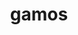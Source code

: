 ---
pid: LLP395
title: gamos
location_transcription: 
zipcode: 
outside_phl: 
neighborhood: 
age: 
age_range: 
instagram: 
image_file_name: LLP_395.jpg
proposal_transcription: 
topic: Pop Culture
topic_summary: '0'
type: Other No Form
keywords_other: games, play
credit: 
image_labels: 
twitter: 
facebook: 
permalink: "/monuments/llp395/"
layout: item-page
---